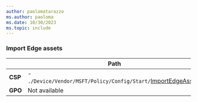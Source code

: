 ```yaml
---
author: paolomatarazzo
ms.author: paoloma
ms.date: 10/30/2023
ms.topic: include
---
```


### Import Edge assets

|  | Path |
|--|--|
| **CSP** | - `./Device/Vendor/MSFT/Policy/Config/Start/`[ImportEdgeAssets](/windows/client-management/mdm/policy-csp-start#importedgeassets)|
| **GPO** | Not available |
